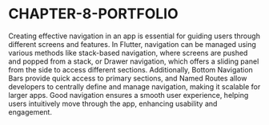 # CHAPTER-8-PORTFOLIO

Creating effective navigation in an app is essential for guiding users through different screens and features. In Flutter, navigation can be managed using various methods like stack-based navigation, where screens are pushed and popped from a stack, or Drawer navigation, which offers a sliding panel from the side to access different sections. Additionally, Bottom Navigation Bars provide quick access to primary sections, and Named Routes allow developers to centrally define and manage navigation, making it scalable for larger apps. Good navigation ensures a smooth user experience, helping users intuitively move through the app, enhancing usability and engagement.

